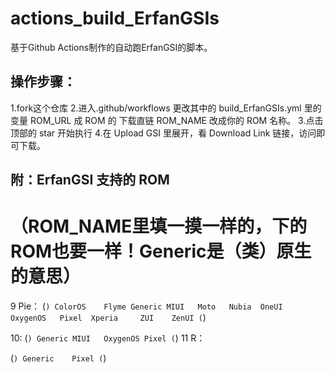 # actions_build_ErfanGSIs #

基于Github Actions制作的自动跑ErfanGSI的脚本。
## 操作步骤：
1.fork这个仓库
2.进入.github/workflows 更改其中的 build_ErfanGSIs.yml 里的变量 ROM_URL 成 ROM 的 下载直链 ROM_NAME 改成你的 ROM 名称。
3.点击顶部的 star 开始执行
4.在 Upload GSI 里展开，看 Download Link 链接，访问即可下载。

## 附：ErfanGSI 支持的 ROM
# （ROM_NAME里填一摸一样的，下的ROM也要一样！Generic是（类）原生的意思）
9 Pie：
(```)
  ColorOS	
  Flyme
  Generic
  MIUI	
  Moto	
  Nubia	
  OneUI	
  OxygenOS	
  Pixel	
  Xperia	
  ZUI	
  ZenUI
(```)

10:
(```)
  Generic
  MIUI	
  OxygenOS
  Pixel
(```)
11 R：

(```)
  Generic	
  Pixel
(```)
